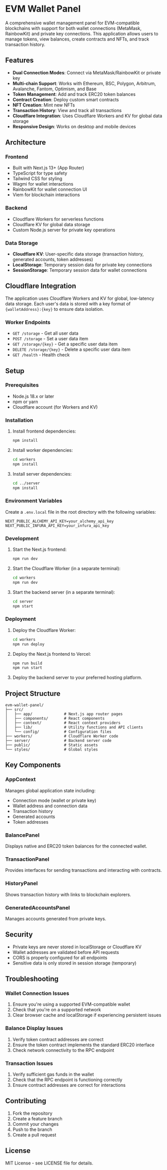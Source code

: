 # EVM Wallet Panel

A comprehensive wallet management panel for EVM-compatible blockchains with support for both wallet connections (MetaMask, RainbowKit) and private key connections. This application allows users to manage tokens, view balances, create contracts and NFTs, and track transaction history.

## Features

- **Dual Connection Modes**: Connect via MetaMask/RainbowKit or private key
- **Multi-chain Support**: Works with Ethereum, BSC, Polygon, Arbitrum, Avalanche, Fantom, Optimism, and Base
- **Token Management**: Add and track ERC20 token balances
- **Contract Creation**: Deploy custom smart contracts
- **NFT Creation**: Mint new NFTs
- **Transaction History**: View and track all transactions
- **Cloudflare Integration**: Uses Cloudflare Workers and KV for global data storage
- **Responsive Design**: Works on desktop and mobile devices

## Architecture

### Frontend
- Built with Next.js 13+ (App Router)
- TypeScript for type safety
- Tailwind CSS for styling
- Wagmi for wallet interactions
- RainbowKit for wallet connection UI
- Viem for blockchain interactions

### Backend
- Cloudflare Workers for serverless functions
- Cloudflare KV for global data storage
- Custom Node.js server for private key operations

### Data Storage
- **Cloudflare KV**: User-specific data storage (transaction history, generated accounts, token addresses)
- **LocalStorage**: Temporary session data for private key connections
- **SessionStorage**: Temporary session data for wallet connections

## Cloudflare Integration

The application uses Cloudflare Workers and KV for global, low-latency data storage. Each user's data is stored with a key format of `{walletAddress}:{key}` to ensure data isolation.

### Worker Endpoints
- `GET /storage` - Get all user data
- `POST /storage` - Set a user data item
- `GET /storage/{key}` - Get a specific user data item
- `DELETE /storage/{key}` - Delete a specific user data item
- `GET /health` - Health check

## Setup

### Prerequisites
- Node.js 18.x or later
- npm or yarn
- Cloudflare account (for Workers and KV)

### Installation

1. Install frontend dependencies:
   ```bash
   npm install
   ```

2. Install worker dependencies:
   ```bash
   cd workers
   npm install
   ```

3. Install server dependencies:
   ```bash
   cd ../server
   npm install
   ```

### Environment Variables

Create a `.env.local` file in the root directory with the following variables:

```env
NEXT_PUBLIC_ALCHEMY_API_KEY=your_alchemy_api_key
NEXT_PUBLIC_INFURA_API_KEY=your_infura_api_key
```

### Development

1. Start the Next.js frontend:
   ```bash
   npm run dev
   ```

2. Start the Cloudflare Worker (in a separate terminal):
   ```bash
   cd workers
   npm run dev
   ```

3. Start the backend server (in a separate terminal):
   ```bash
   cd server
   npm start
   ```

### Deployment

1. Deploy the Cloudflare Worker:
   ```bash
   cd workers
   npm run deploy
   ```

2. Deploy the Next.js frontend to Vercel:
   ```bash
   npm run build
   npm run start
   ```

3. Deploy the backend server to your preferred hosting platform.

## Project Structure

```
evm-wallet-panel/
├── src/
│   ├── app/              # Next.js app router pages
│   ├── components/       # React components
│   ├── context/          # React context providers
│   ├── lib/              # Utility functions and API clients
│   └── config/           # Configuration files
├── workers/              # Cloudflare Worker code
├── server/               # Backend server code
├── public/               # Static assets
└── styles/               # Global styles
```

## Key Components

### AppContext
Manages global application state including:
- Connection mode (wallet or private key)
- Wallet address and connection data
- Transaction history
- Generated accounts
- Token addresses

### BalancePanel
Displays native and ERC20 token balances for the connected wallet.

### TransactionPanel
Provides interfaces for sending transactions and interacting with contracts.

### HistoryPanel
Shows transaction history with links to blockchain explorers.

### GeneratedAccountsPanel
Manages accounts generated from private keys.

## Security

- Private keys are never stored in localStorage or Cloudflare KV
- Wallet addresses are validated before API requests
- CORS is properly configured for all endpoints
- Sensitive data is only stored in session storage (temporary)

## Troubleshooting

### Wallet Connection Issues
1. Ensure you're using a supported EVM-compatible wallet
2. Check that you're on a supported network
3. Clear browser cache and localStorage if experiencing persistent issues

### Balance Display Issues
1. Verify token contract addresses are correct
2. Ensure the token contract implements the standard ERC20 interface
3. Check network connectivity to the RPC endpoint

### Transaction Issues
1. Verify sufficient gas funds in the wallet
2. Check that the RPC endpoint is functioning correctly
3. Ensure contract addresses are correct for interactions

## Contributing

1. Fork the repository
2. Create a feature branch
3. Commit your changes
4. Push to the branch
5. Create a pull request

## License

MIT License - see LICENSE file for details.
